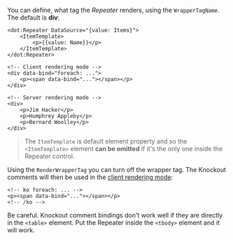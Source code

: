 You can define, what tag the *Repeater* renders, using the `WrapperTagName`. The default is **div**:

```DOTHTML
<dot:Repeater DataSource="{value: Items}">
    <ItemTemplate>
        <p>{{value: Name}}</p>
    </ItemTemplate>
</dot:Repeater>

<!-- Client rendering mode -->
<div data-bind="foreach: ...">
    <p><span data-bind="..."></span></p>
</div>

<!-- Server rendering mode -->
<div>
    <p>Jim Hacker</p>
    <p>Humphrey Appleby</p>
    <p>Bernard Woolley</p>
</div>
```
>The `ItemTemplate` is default element property and so the `<ItemTemplate>` element **can be omitted** if it's the only one inside the Repeater control.

Using the `RenderWrapperTag` you can turn off the wrapper tag. The Knockout comments will then be used 
in the [client rendering mode](~/pages/concepts/server-side-rendering):
```DOTHTML
<!-- ko foreach: ... -->
<p><span data-bind="..."></span></p>
<!-- /ko -->
```

Be careful. Knockout comment bindings don't work well if they are directly in the `<table>` element. Put the Repeater inside the `<tbody>` element and it will work.
